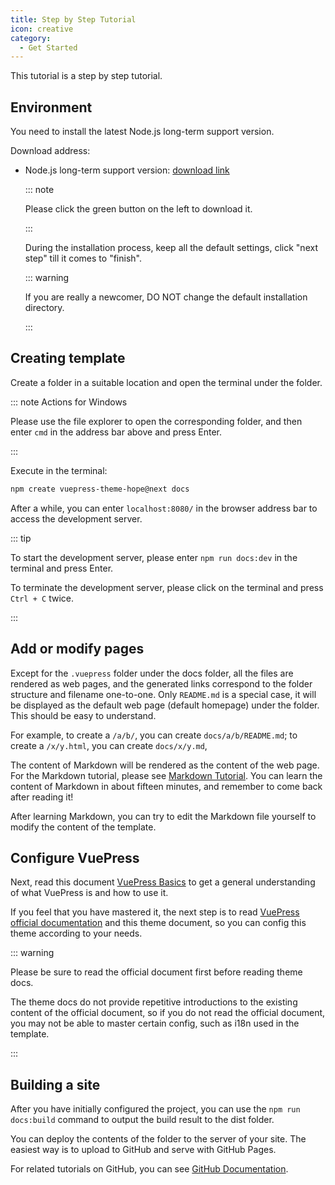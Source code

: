 ```yaml
---
title: Step by Step Tutorial
icon: creative
category:
  - Get Started
---
```


This tutorial is a step by step tutorial.

## Environment

You need to install the latest Node.js long-term support version.

Download address:

- Node.js long-term support version: [download link](https://nodejs.org/en/)

  ::: note

  Please click the green button on the left to download it.

  :::

  During the installation process, keep all the default settings, click "next step" till it comes to "finish".

  ::: warning

  If you are really a newcomer, DO NOT change the default installation directory.

  :::

## Creating template

Create a folder in a suitable location and open the terminal under the folder.

::: note Actions for Windows

Please use the file explorer to open the corresponding folder, and then enter `cmd` in the address bar above and press Enter.

:::

Execute in the terminal:

```sh
npm create vuepress-theme-hope@next docs
```

After a while, you can enter `localhost:8080/` in the browser address bar to access the development server.

::: tip

To start the development server, please enter `npm run docs:dev` in the terminal and press Enter.

To terminate the development server, please click on the terminal and press `Ctrl + C` twice.

:::

## Add or modify pages

Except for the `.vuepress` folder under the docs folder, all the files are rendered as web pages, and the generated links correspond to the folder structure and filename one-to-one. Only `README.md` is a special case, it will be displayed as the default web page (default homepage) under the folder. This should be easy to understand.

For example, to create a `/a/b/`, you can create `docs/a/b/README.md`; to create a `/x/y.html`, you can create `docs/x/y.md`,

The content of Markdown will be rendered as the content of the web page. For the Markdown tutorial, please see [Markdown Tutorial](markdown/README.md). You can learn the content of Markdown in about fifteen minutes, and remember to come back after reading it!

After learning Markdown, you can try to edit the Markdown file yourself to modify the content of the template.

## Configure VuePress

Next, read this document [VuePress Basics](vuepress/README.md) to get a general understanding of what VuePress is and how to use it.

If you feel that you have mastered it, the next step is to read [VuePress official documentation](https://v2.vuepress.vuejs.org/zh/guide/) and this theme document, so you can config this theme according to your needs.

::: warning

Please be sure to read the official document first before reading theme docs.

The theme docs do not provide repetitive introductions to the existing content of the official document, so if you do not read the official document, you may not be able to master certain config, such as i18n used in the template.

:::

## Building a site

After you have initially configured the project, you can use the `npm run docs:build` command to output the build result to the dist folder.

You can deploy the contents of the folder to the server of your site. The easiest way is to upload to GitHub and serve with GitHub Pages.

For related tutorials on GitHub, you can see [GitHub Documentation](https://docs.github.com/).
